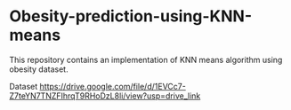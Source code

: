 # Obesity-prediction-using-KNN-means
This repository contains an implementation of KNN means algorithm using obesity dataset. 

Dataset  https://drive.google.com/file/d/1EVCc7-Z7teYN7TNZFIhrqT9RHoDzL8li/view?usp=drive_link
